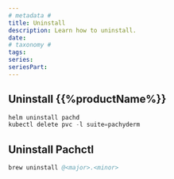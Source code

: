 ```yaml
---
# metadata # 
title: Uninstall
description: Learn how to uninstall.
date: 
# taxonomy #
tags: 
series:
seriesPart:
---
```


## Uninstall {{%productName%}}

```s
helm uninstall pachd 
kubectl delete pvc -l suite=pachyderm 
```

## Uninstall Pachctl 

```s
brew uninstall @<major>.<minor>
```